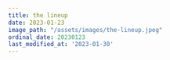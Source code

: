 ```yaml
---
title: the lineup
date: 2023-01-23
image_path: "/assets/images/the-lineup.jpeg"
ordinal_date: 20230123
last_modified_at: '2023-01-30'
---
```


